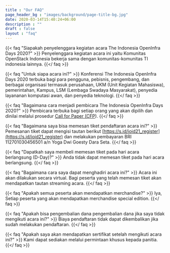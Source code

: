 ```yaml
---
title : "Our FAQ"
page_header_bg : "images/background/page-title-bg.jpg"
date: 2020-03-14T15:40:24+06:00
description : ""
draft : false
layout : "faq"
---
```



{{< faq "Siapakah penyelenggara kegiatan acara The Indonesia OpenInfra Days 2020?" >}}
Penyelenggara kegiatan acara ini yaitu Komunitas OpenStack Indonesia bekerja sama dengan komunitas-komunitas TI indonesia lainnya.
{{</ faq >}}

{{< faq "Untuk siapa acara ini?" >}}
Konferensi The Indonesia OpenInfra Days 2020 terbuka bagi para pengguna, pebisnis, pengembang, dan berbagai organisasi termasuk perusahaan, UKM (Unit Kegiatan Mahasiswa), pemerintahan, Kampus, LSM (Lembaga Swadaya Masyarakat), penyedia layananan komputasi awan, dan penyedia teknologi.
{{</ faq >}}

{{< faq "Bagaimana cara menjadi pembicara  The Indonesia OpenInfra Days 2020?" >}}
Pembicara terbuka bagi setiap orang yang akan dipilih dan dinilai melalui prosedur [Call for Paper (CFP](https://s.id/ioid21_cfp)).
{{</ faq >}}

{{< faq "Bagaimana saya bisa memesan tiket pendaftaran acara ini?" >}}
Pemesanan tiket dapat mengisi tautan berikut [https://s.id/ioid21_register](https://s.id/ioid21_register) dan melakukan pembayaran BRI 112701030456501 a/n Yoga Dwi Goesty Dara Seta.
{{</ faq >}}

{{< faq "Dapatkah saya membeli memesan tiket pada hari acara berlangsung (D-Day)?" >}}
Anda tidak dapat memesan tiket pada hari acara berlangsung.
{{</ faq >}}

{{< faq "Bagaimana cara saya dapat menghadiri acara ini?" >}}
Acara ini akan dilakukan secara virtual. Bagi peserta yang telah memesan tiket akan mendapatkan tautan streaming acara.
{{</ faq >}}

{{< faq "Apakah semua peserta akan mendapatkan merchandise?" >}}
Iya, Setiap peserta yang akan mendapatkan merchandise special edition.
{{</ faq >}}

{{< faq "Apakah bisa pengembalian dana pengembalian dana jika saya tidak mengikuti acara ini?" >}}
Biaya pendaftaran tidak dapat dikembalikan jika sudah melakukan pendaftaran.
{{</ faq >}}

{{< faq "Apakah saya akan mendapatkan sertifikat setelah mengikuti acara ini?" >}}
Kami dapat sediakan melalui permintaan khusus kepada panitia.
{{</ faq >}}
